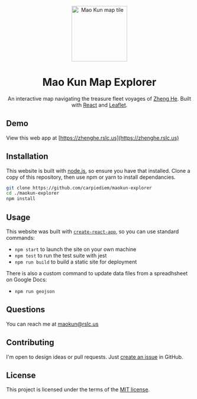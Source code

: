 <p align="center">
  <a href="https://zhenghe.rslc.us/" rel="noopener" target="_blank"><img width="150" src="https://barbierilow.faculty.history.ucsb.edu/Research/ZhengHeMapZoomify/ZhengHe/TileGroup0/6-51-0.jpg" alt="Mao Kun map tile"></a></p>
</p>

<h1 align="center">Mao Kun Map Explorer</h1>

<div align="center">

An interactive map navigating the treasure fleet voyages of [Zheng He](https://en.wikipedia.org/wiki/Zheng_He). Built with [React](https://reactjs.org/) and [Leaflet](https://leafletjs.com/).

<!-- [![CircleCI](https://img.shields.io/circleci/project/github/carpiediem/maokun-explorer/master.svg)](https://circleci.com/gh/carpiediem/maokun-explorer/tree/master)
[![Build Status](https://dev.azure.com/carpiediem/maokun-explorer/_apis/build/status/mui-org.material-ui?branchName=master)](https://dev.azure.com/carpiediem/maokun-explorer/_build/latest?definitionId=1&branchName=master)
[![Coverage Status](https://img.shields.io/codecov/c/github/carpiediem/maokun-explorer/master.svg)](https://codecov.io/gh/carpiediem/maokun-explorer/branch/master)
[![CII Best Practices](https://bestpractices.coreinfrastructure.org/projects/1320/badge)](https://bestpractices.coreinfrastructure.org/projects/1320)
![Code style](https://img.shields.io/badge/code_style-prettier-ff69b4.svg)
[![Follow on Twitter](https://img.shields.io/twitter/follow/MaterialUI.svg?label=follow+Material-UI)](https://twitter.com/MaterialUI)
[![Dependabot Status](https://api.dependabot.com/badges/status?host=github&repo=carpiediem/maokun-explorer)](https://dependabot.com)
[![PeerDependencies](https://david-dm.org/carpiediem/maokun-explorer/master/peer-status.svg?path=packages/material-ui)](https://david-dm.org/carpiediem/maokun-explorer/master?type=peer&path=packages/material-ui)
[![Dependencies](https://david-dm.org/carpiediem/maokun-explorer/master/status.svg?path=packages/material-ui)](https://david-dm.org/carpiediem/maokun-explorer/master?path=packages/material-ui)
[![DevDependencies](https://david-dm.org/carpiediem/maokun-explorer/master/dev-status.svg?path=packages/material-ui)](https://david-dm.org/carpiediem/maokun-explorer/master?type=dev)
[![Average time to resolve an issue](https://isitmaintained.com/badge/resolution/carpiediem/maokun-explorer.svg)](https://isitmaintained.com/project/carpiediem/maokun-explorer 'Average time to resolve an issue')
[![Crowdin](https://d322cqt584bo4o.cloudfront.net/material-ui-docs/localized.svg?cache=v1)](https://translate.material-ui.com/project/material-ui-docs) -->

</div>

## Demo

View this web app at [https://zhenghe.rslc.us](https://zhenghe.rslc.us)

## Installation

This website is built with [node.js](https://nodejs.org/), so ensure you have that installed. Clone a copy of this repository, then use npm or yarn to install dependancies.

```sh
git clone https://github.com/carpiediem/maokun-explorer
cd ./maokun-explorer
npm install
```

## Usage

This website was built with [`create-react-app`](https://reactjs.org/docs/create-a-new-react-app.html), so you can use standard commands:

- `npm start` to launch the site on your own machine
- `npm test` to run the test suite with jest
- `npm run build` to build a static site for deployment

There is also a custom command to update data files from a spreadhsheet on Google Docs:

- `npm run geojson`

## Questions

You can reach me at maokun@rslc.us

## Contributing

I'm open to design ideas or pull requests. Just [create an issue](https://github.com/carpiediem/maokun-explorer/issues) in GitHub.


## License

This project is licensed under the terms of the
[MIT license](/LICENSE).
